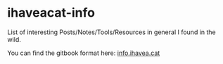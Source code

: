 # ihaveacat-info

List of interesting Posts/Notes/Tools/Resources in general I found in the wild.

You can find the gitbook format here: [info.ihavea.cat](http://info.ihavea.cat)
